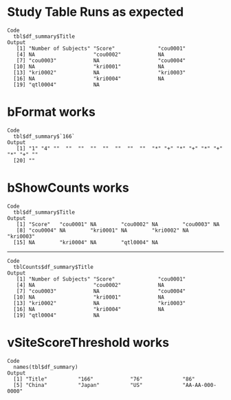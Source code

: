# Study Table Runs as expected

    Code
      tbl$df_summary$Title
    Output
       [1] "Number of Subjects" "Score"              "cou0001"           
       [4] NA                   "cou0002"            NA                  
       [7] "cou0003"            NA                   "cou0004"           
      [10] NA                   "kri0001"            NA                  
      [13] "kri0002"            NA                   "kri0003"           
      [16] NA                   "kri0004"            NA                  
      [19] "qtl0004"            NA                  

# bFormat works

    Code
      tbl$df_summary$`166`
    Output
       [1] "1" "4" ""  ""  ""  ""  ""  ""  ""  ""  "*" "+" "*" "+" "*" "+" "*" "+" "" 
      [20] "" 

# bShowCounts works

    Code
      tbl$df_summary$Title
    Output
       [1] "Score"   "cou0001" NA        "cou0002" NA        "cou0003" NA       
       [8] "cou0004" NA        "kri0001" NA        "kri0002" NA        "kri0003"
      [15] NA        "kri0004" NA        "qtl0004" NA       

---

    Code
      tblCounts$df_summary$Title
    Output
       [1] "Number of Subjects" "Score"              "cou0001"           
       [4] NA                   "cou0002"            NA                  
       [7] "cou0003"            NA                   "cou0004"           
      [10] NA                   "kri0001"            NA                  
      [13] "kri0002"            NA                   "kri0003"           
      [16] NA                   "kri0004"            NA                  
      [19] "qtl0004"            NA                  

# vSiteScoreThreshold works

    Code
      names(tbl$df_summary)
    Output
      [1] "Title"          "166"            "76"             "86"            
      [5] "China"          "Japan"          "US"             "AA-AA-000-0000"

